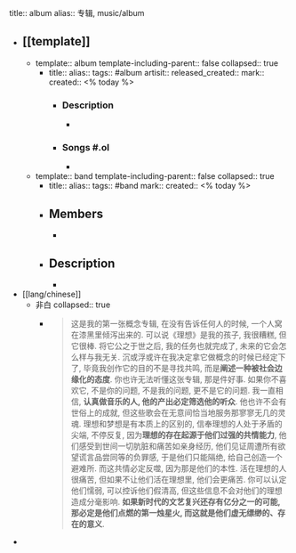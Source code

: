 title:: album
alias:: 专辑, music/album
- ## [[template]]
  - template:: album
    template-including-parent:: false
    collapsed:: true
    - title::
      alias::
      tags:: #album
      artisit::
      released_created::
      mark::
      created:: <% today %>
      - ### Description
        -
      - ### Songs #.ol
        -
  - template:: band
    template-including-parent:: false
    collapsed:: true
    - title::
      alias::
      tags:: #band
      mark::
      created:: <% today %>
    - ## Members
      -
    - ## Description
      -
- [[lang/chinese]]
  - 非白
    collapsed:: true
    - > 这是我的第一张概念专辑, 在没有告诉任何人的时候, 一个人窝在漆黑里倾泻出来的. 可以说《理想》是我的孩子, 我很糟糕, 但它很棒. 将它公之于世之后, 我的任务也就完成了, 未来的它会怎么样与我无关. 沉或浮或许在我决定拿它做概念的时候已经定下了, 毕竟我创作它的目的不是寻找共鸣, 而是**阐述一种被社会边缘化的态度**.  你也许无法听懂这张专辑, 那是件好事. 如果你不喜欢它, 不是你的问题, 不是我的问题, 更不是它的问题.
      我一直相信, **认真做音乐的人, 他的产出必定筛选他的听众**. 他也许不会有世俗上的成就, 但这些歌会在无意间恰当地服务那寥寥无几的灵魂.  理想和梦想是有本质上的区别的, 信奉理想的人处于矛盾的尖端, 不停反复, 因为**理想的存在起源于他们过强的共情能力**, 他们感受到世间一切肮脏和痛苦如亲身经历, 他们见证周遭所有欲望谎言品尝同等的负罪感, 于是他们只能隔绝, 给自己创造一个避难所. 而这共情必定反噬, 因为那是他们的本性. 活在理想的人很痛苦, 但如果不让他们活在理想里, 他们会更痛苦.  你可以认定他们懦弱, 可以控诉他们假清高, 但这些信息不会对他们的理想造成分毫影响.
      **如果新时代的文艺复兴还存有亿分之一的可能, 那必定是他们点燃的第一烛星火, 而这就是他们虚无缥缈的、存在的意义**.
-
